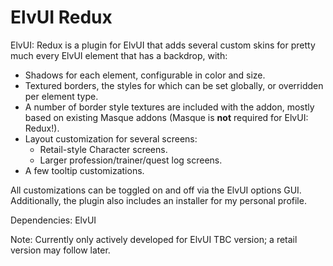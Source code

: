 # ElvUI Redux
ElvUI: Redux is a plugin for ElvUI that adds several custom skins for pretty much every ElvUI element that has a backdrop, with:
*  Shadows for each element, configurable in color and size.
*  Textured borders, the styles for which can be set globally, or overridden per element type.
  *  A number of border style textures are included with the addon, mostly based on existing Masque addons (Masque is **not** required for ElvUI: Redux!).
* Layout customization for several screens:
  * Retail-style Character screens.
  * Larger profession/trainer/quest log screens.
* A few tooltip customizations.

All customizations can be toggled on and off via the ElvUI options GUI.
Additionally, the plugin also includes an installer for my personal profile.

Dependencies: ElvUI

Note: Currently only actively developed for ElvUI TBC version; a retail version may follow later.

